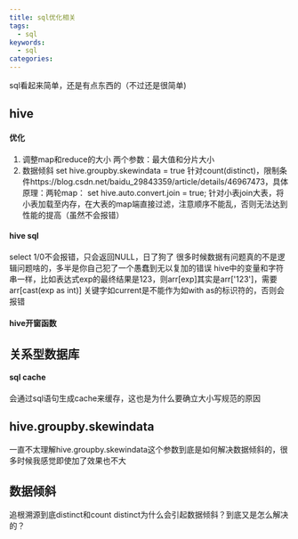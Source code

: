 ```yaml
---
title: sql优化相关
tags:
  - sql
keywords:
  - sql
categories:
---
```

sql看起来简单，还是有点东西的（不过还是很简单)
<!--more-->
## hive
#### 优化
1. 调整map和reduce的大小
两个参数：最大值和分片大小
2. 数据倾斜
set hive.groupby.skewindata = true
针对count(distinct)，限制条件https://blog.csdn.net/baidu_29843359/article/details/46967473，具体原理：两轮map：
set hive.auto.convert.join = true;
针对小表join大表，将小表加载至内存，在大表的map端直接过滤，注意顺序不能乱，否则无法达到性能的提高（虽然不会报错）
#### hive sql
select 1/0不会报错，只会返回NULL，日了狗了
很多时候数据有问题真的不是逻辑问题啥的，多半是你自己犯了一个愚蠢到无以复加的错误
hive中的变量和字符串一样，比如表达式exp的最终结果是123，则arr[exp]其实是arr['123']，需要arr[cast(exp as int)]
关键字如current是不能作为如with as的标识符的，否则会报错
#### hive开窗函数
## 关系型数据库
#### sql cache
会通过sql语句生成cache来缓存，这也是为什么要确立大小写规范的原因




## hive.groupby.skewindata
一直不太理解hive.groupby.skewindata这个参数到底是如何解决数据倾斜的，很多时候我感觉即使加了效果也不大

## 数据倾斜
追根溯源到底distinct和count distinct为什么会引起数据倾斜？到底又是怎么解决的？
